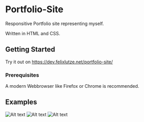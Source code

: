 # Portfolio-Site
Responsitive Portfolio site representing myself.

Written in HTML and CSS.

## Getting Started

Try it out on https://dev.felixlutze.net/portfolio-site/

### Prerequisites

A modern Webbrowser like Firefox or Chrome is recommended.


## Examples

![Alt text](https://dev.felixlutze.net/imgs/portfolio-site-desktop.png "Desktop")
![Alt text](https://dev.felixlutze.net/imgs/portfolio-site-tablet.png "Tablet")
![Alt text](https://dev.felixlutze.net/imgs/portfolio-site-mobile.png "Mobile")
